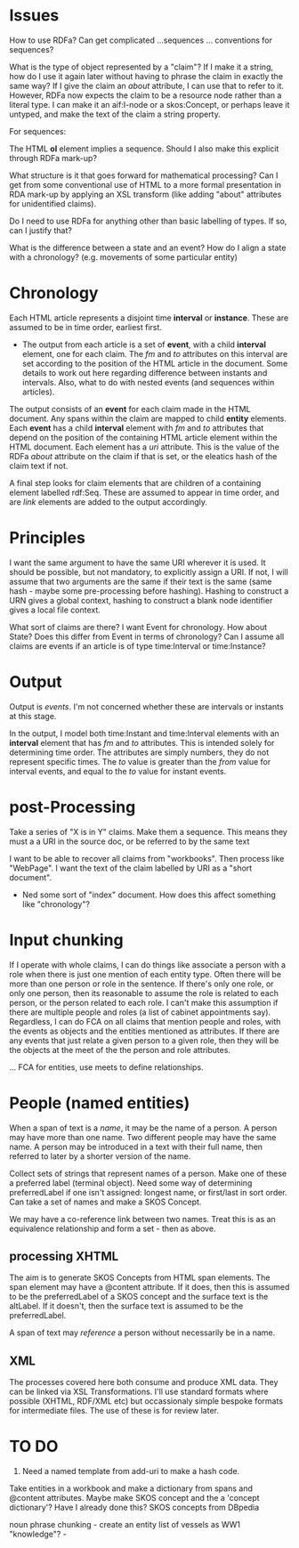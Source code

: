 
# Issues

How to use RDFa?
Can get complicated ...sequences ...
conventions for sequences?


What is the type of object represented by a "claim"? If I make it a string, how do I use it again later without having to phrase the claim in exactly the same way? If I give the claim an *about* attribute, I can use that to refer to it. However, RDFa now expects the claim to be a resource node rather than a literal type. I can make it an aif:I-node or a skos:Concept, or perhaps leave it untyped, and make the text of the claim a string property.

For sequences:

The HTML **ol** element implies a sequence. Should I also make this explicit through RDFa mark-up?

What structure is it that goes forward for mathematical processing? Can I get from some conventional use of HTML to a more formal presentation in RDA mark-up by applying an XSL transform (like adding "about" attributes for unidentified claims).

Do I need to use RDFa for anything other than basic labelling of types. If so, can I justify that?

What is the difference between a state and an event? How do I align a state with a chronology? (e.g. movements of some particular entity)


# Chronology

Each HTML article represents a disjoint time **interval** or **instance**. These are assumed to be in time order, earliest first.

* The output from each article is a set of **event**, with a child **interval** element, one for each claim. The *fm* and *to* attributes on this interval are set according to the position of the HTML article in the document. Some details to work out here regarding difference between instants and intervals. Also, what to do with nested events (and sequences within articles).

The output consists of an **event** for each claim made in the HTML document. Any spans within the claim are mapped to child **entity** elements. Each **event** has a child **interval** element with *fm* and *to* attributes that depend on the position of the containing HTML article element within the HTML document.
Each element has a *uri* attribute. This is the value of the RDFa *about* attribute on the claim if that is set, or the eleatics hash of the claim text if not.

A final step looks for claim elements that are children of a containing element labelled rdf:Seq. These are assumed to appear in time order, and are *link* elements are added to the output accordingly.

# Principles

I want the same argument to have the same URI wherever it is used. It should be possible, but not mandatory, to explicitly assign a URI. If not, I will assume that two arguments are the same if their text is the same (same hash - maybe some pre-processing before hashing). Hashing to construct a URN gives a global context, hashing to construct a blank node identifier gives a local file context.

What sort of claims are there? I want Event for chronology. How about State? Does this differ from Event in terms of chronology? Can I assume all claims are events if an article is of type time:Interval or time:Instance?

# Output

Output is *events*. I'm not concerned whether these are intervals or instants at this stage.

In the output, I model both time:Instant and time:Interval elements with an **interval** element that has *fm* and *to* attributes. This is intended solely for determining time order. The attributes are simply numbers, they do not represent specific times. The *to* value is greater than the *from* value for interval events, and equal to the *to* value for instant events.

# post-Processing

Take a series of "X is in Y" claims. Make them a sequence. This means they must a a URI in the source doc, or be referred to by the same text 

I want to be able to recover all claims from "workbooks". Then process like "WebPage". I want the text of the claim labelled by URI as a "short document".
* Ned some sort of "index" document. How does this affect something like "chronology"?

# Input chunking

If I operate with whole claims, I can do things like associate a person with a role when there is just one mention of each entity type. Often there will be more than one person or role in the sentence. If there's only one role, or only one person, then its reasonable to assume the role is related to each person, or the person related to each role. I can't make this assumption if there are multiple people and roles (a list of cabinet appointments say). Regardless,
I can do FCA on all claims that mention people and roles, with the events as objects and the entities mentioned as attributes. If there are any events that just relate a given person to a given role, then they will be the objects at the meet of the the person and role attributes.

... FCA for entities, use meets to define relationships.

# People (named entities)

When a span of text is a _name_, it may be the name of a person. A person may have more than one name. Two different people may have the same name. A person may be introduced in a text with their full name, then referred to later by a shorter version of the name.

Collect sets of strings that represent names of a person. Make one of these a preferred label (terminal object). Need some way of determining preferredLabel if one isn't assigned: longest name, or first/last in sort order. Can take a set of names and make a SKOS Concept.

We may have a co-reference link between two names. Treat this is as an equivalence relationship and form a set - then as above.

## processing XHTML

The aim is to generate SKOS Concepts from HTML span elements. The span element may have a @content attribute. If it does, then this is assumed to be the preferredLabel of a SKOS concept and the surface text is the altLabel. If it doesn't, then the surface text is assumed to be the preferredLabel.

A span of text may _reference_ a person without necessarily be in a name.

## XML

The processes covered here both consume and produce XML data. They can be linked via XSL Transformations. I'll use standard formats where possible (XHTML, RDF/XML etc)
but occassionaly  simple bespoke formats for intermediate files. The use of these is for review later.

# TO DO

1. Need a named template from add-uri to make a hash code.

Take entities in a workbook and make a dictionary from spans and @content attributes. Maybe make SKOS concept and the a 'concept dictionary'? Have I already done this?
SKOS concepts from DBpedia

noun phrase chunking - create an entity list of vessels as WW1 "knowledge"? - 
